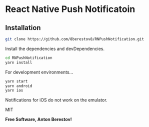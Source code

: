 # React Native Push Notificatoin

## Installation

```sh
git clone https://github.com/8berestov8/RNPushNotification.git
```

Install the dependencies and devDependencies.

```sh
cd RNPushNotification
yarn install
```

For development environments...

```sh
yarn start
yarn android
yarn ios
```

Notifications for iOS do not work on the emulator.

MIT

**Free Software, Anton Berestov!**
